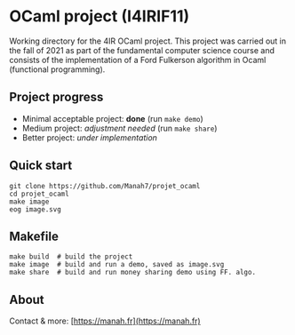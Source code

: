 # OCaml project (I4IRIF11)
Working directory for the 4IR OCaml project. This project was carried out in the fall of 2021 as part of the fundamental computer science course and consists of the implementation of a Ford Fulkerson algorithm in Ocaml (functional programming).  

## Project progress 
* Minimal acceptable project: **done** (run `make demo`)
* Medium project: *adjustment needed* (run `make share`)
* Better project: *under implementation*

## Quick start 
```
git clone https://github.com/Manah7/projet_ocaml
cd projet_ocaml
make image
eog image.svg
```

## Makefile
```
make build  # build the project
make image  # build and run a demo, saved as image.svg
make share  # build and run money sharing demo using FF. algo.
```

## About
Contact & more: [https://manah.fr](https://manah.fr)
